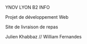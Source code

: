 YNOV LYON B2 INFO

Projet de développement Web

Site de livraison de repas

Julien Khabbaz // William Fernandes
